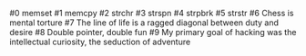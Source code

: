 #0 memset
#1 memcpy
#2 strchr
#3 strspn
#4 strpbrk
#5 strstr
#6 Chess is mental torture
#7 The line of life is a ragged diagonal between duty and desire
#8 Double pointer, double fun
#9 My primary goal of hacking was the intellectual curiosity, the seduction of adventure
